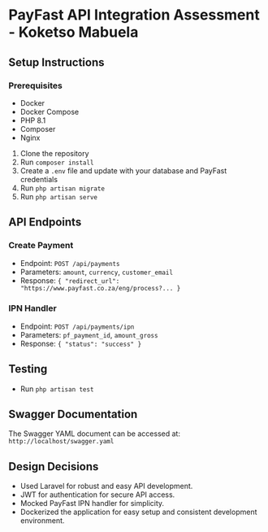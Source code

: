 # PayFast API Integration Assessment - Koketso Mabuela

## Setup Instructions

### Prerequisites

- Docker
- Docker Compose
- PHP 8.1
- Composer
- Nginx

1. Clone the repository
2. Run `composer install`
3. Create a `.env` file and update with your database and PayFast credentials
4. Run `php artisan migrate`
5. Run `php artisan serve`

## API Endpoints

### Create Payment
- Endpoint: `POST /api/payments`
- Parameters: `amount`, `currency`, `customer_email`
- Response: `{ "redirect_url": "https://www.payfast.co.za/eng/process?... }`

### IPN Handler
- Endpoint: `POST /api/payments/ipn`
- Parameters: `pf_payment_id`, `amount_gross`
- Response: `{ "status": "success" }`

## Testing
- Run `php artisan test`

## Swagger Documentation

The Swagger YAML document can be accessed at: `http://localhost/swagger.yaml`

## Design Decisions
- Used Laravel for robust and easy API development.
- JWT for authentication for secure API access.
- Mocked PayFast IPN handler for simplicity.
- Dockerized the application for easy setup and consistent development environment.
